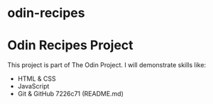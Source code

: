 
# odin-recipes
# Odin Recipes Project

This project is part of The Odin Project. 
I will demonstrate skills like:
- HTML & CSS
- JavaScript
- Git & GitHub 7226c71 (README.md)
